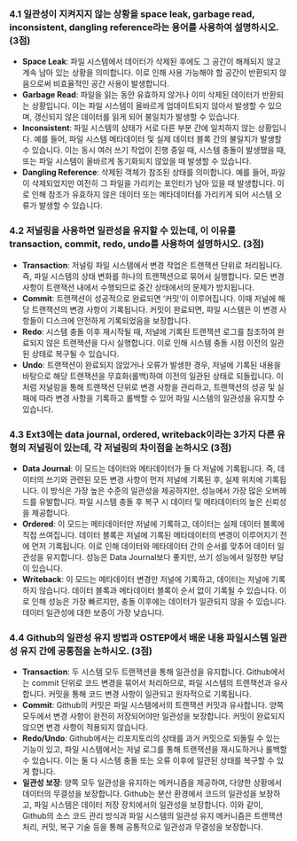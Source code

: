 ### 4.1 일관성이 지켜지지 않는 상황을 space leak, garbage read, inconsistent, dangling reference라는 용어를 사용하여 설명하시오. (3점)
- **Space Leak**: 파일 시스템에서 데이터가 삭제된 후에도 그 공간이 해제되지 않고 계속 남아 있는 상황을 의미합니다. 이로 인해 사용 가능해야 할 공간이 반환되지 않음으로써 비효율적인 공간 사용이 발생합니다.
- **Garbage Read**: 파일을 읽는 동안 유효하지 않거나 이미 삭제된 데이터가 반환되는 상황입니다. 이는 파일 시스템이 올바르게 업데이트되지 않아서 발생할 수 있으며, 갱신되지 않은 데이터를 읽게 되어 불일치가 발생할 수 있습니다.
- **Inconsistent**: 파일 시스템의 상태가 서로 다른 부분 간에 일치하지 않는 상황입니다. 예를 들어, 파일 시스템 메타데이터 및 실제 데이터 블록 간의 불일치가 발생할 수 있습니다. 이는 동시 여러 쓰기 작업이 진행 중일 때, 시스템 충돌이 발생했을 때, 또는 파일 시스템이 올바르게 동기화되지 않았을 때 발생할 수 있습니다.
- **Dangling Reference**: 삭제된 객체가 참조된 상태를 의미합니다. 예를 들어, 파일이 삭제되었지만 여전히 그 파일을 가리키는 포인터가 남아 있을 때 발생합니다. 이로 인해 참조가 유효하지 않은 데이터 또는 메타데이터를 가리키게 되어 시스템 오류가 발생할 수 있습니다.
### 4.2 저널링을 사용하면 일관성을 유지할 수 있는데, 이 이유를 transaction, commit, redo, undo를 사용하여 설명하시오. (3점)
- **Transaction**: 저널링 파일 시스템에서 변경 작업은 트랜잭션 단위로 처리됩니다. 즉, 파일 시스템의 상태 변화를 하나의 트랜잭션으로 묶어서 실행합니다. 모든 변경 사항이 트랜잭션 내에서 수행되므로 중간 상태에서의 문제가 방지됩니다.
- **Commit**: 트랜잭션이 성공적으로 완료되면 ‘커밋’이 이루어집니다. 이때 저널에 해당 트랜잭션의 변경 사항이 기록됩니다. 커밋이 완료되면, 파일 시스템은 이 변경 사항들이 디스크에 안전하게 기록되었음을 보장합니다.
- **Redo**: 시스템 충돌 이후 재시작될 때, 저널에 기록된 트랜잭션 로그를 참조하여 완료되지 않은 트랜잭션을 다시 실행합니다. 이로 인해 시스템 충돌 시점 이전의 일관된 상태로 복구될 수 있습니다.
- **Undo**: 트랜잭션이 완료되지 않았거나 오류가 발생한 경우, 저널에 기록된 내용을 바탕으로 해당 트랜잭션을 무효화(롤백)하여 이전의 일관된 상태로 되돌립니다.
이처럼 저널링을 통해 트랜잭션 단위로 변경 사항을 관리하고, 트랜잭션의 성공 및 실패에 따라 변경 사항을 기록하고 롤백할 수 있어 파일 시스템의 일관성을 유지할 수 있습니다.
### 4.3 Ext3에는 data journal, ordered, writeback이라는 3가지 다른 유형의 저널링이 있는데, 각 저널링의 차이점을 논하시오 (3점)
- **Data Journal**: 이 모드는 데이터와 메타데이터가 둘 다 저널에 기록됩니다. 즉, 데이터의 쓰기와 관련된 모든 변경 사항이 먼저 저널에 기록된 후, 실제 위치에 기록됩니다. 이 방식은 가장 높은 수준의 일관성을 제공하지만, 성능에서 가장 많은 오버헤드를 유발합니다. 파일 시스템 충돌 후 복구 시 데이터 및 메타데이터의 높은 신뢰성을 제공합니다.
- **Ordered**: 이 모드는 메타데이터만 저널에 기록하고, 데이터는 실제 데이터 블록에 직접 쓰여집니다. 데이터 블록은 저널에 기록된 메타데이터의 변경이 이루어지기 전에 먼저 기록됩니다. 이로 인해 데이터와 메타데이터 간의 순서를 맞추어 데이터 일관성을 유지합니다. 성능은 Data Journal보다 좋지만, 쓰기 성능에서 일정한 부담이 있습니다.
- **Writeback**: 이 모드는 메타데이터 변경만 저널에 기록하고, 데이터는 저널에 기록하지 않습니다. 데이터 블록과 메타데이터 블록이 순서 없이 기록될 수 있습니다. 이로 인해 성능은 가장 빠르지만, 충돌 이후에는 데이터가 일관되지 않을 수 있습니다. 데이터 일관성에 대한 보증이 가장 낮습니다.
### 4.4 Github의 일관성 유지 방법과 OSTEP에서 배운 내용 파일시스템 일관성 유지 간에 공통점을 논하시오. (3점)
- **Transaction**: 두 시스템 모두 트랜잭션을 통해 일관성을 유지합니다. Github에서는 commit 단위로 코드 변경을 묶어서 처리하므로, 파일 시스템의 트랜잭션과 유사합니다. 커밋을 통해 코드 변경 사항이 일관되고 원자적으로 기록됩니다.
- **Commit**: Github의 커밋은 파일 시스템에서의 트랜잭션 커밋과 유사합니다. 양쪽 모두에서 변경 사항이 완전히 저장되어야만 일관성을 보장합니다. 커밋이 완료되지 않으면 변경 사항이 적용되지 않습니다.
- **Redo/Undo**: Github에서는 리포지토리의 상태를 과거 커밋으로 되돌릴 수 있는 기능이 있고, 파일 시스템에서는 저널 로그를 통해 트랜잭션을 재시도하거나 롤백할 수 있습니다. 이는 둘 다 시스템 충돌 또는 오류 이후에 일관된 상태를 복구할 수 있게 합니다.
- **일관성 보장**: 양쪽 모두 일관성을 유지하는 메커니즘을 제공하여, 다양한 상황에서 데이터의 무결성을 보장합니다. Github는 분산 환경에서 코드의 일관성을 보장하고, 파일 시스템은 데이터 저장 장치에서의 일관성을 보장합니다.
이와 같이, Github의 소스 코드 관리 방식과 파일 시스템의 일관성 유지 메커니즘은 트랜잭션 처리, 커밋, 복구 기술 등을 통해 공통적으로 일관성과 무결성을 보장합니다.